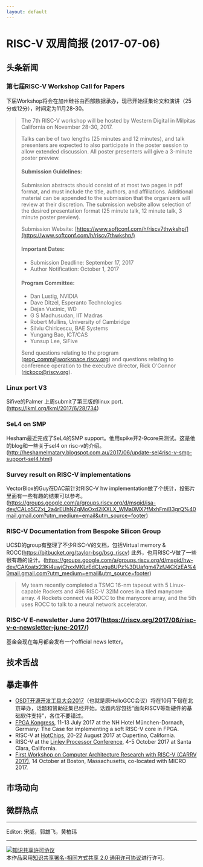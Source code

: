 ```yaml
---
layout: default
---
```


# RISC-V 双周简报 (2017-07-06)

## 头条新闻

### 第七届RISC-V Workshop Call for Papers

下届Workshop将会在加州硅谷由西部数据承办，现已开始征集论文和演讲（25分或12分），时间定为11月28-30。

> The 7th RISC-V workshop will be hosted by Western Digital in Milpitas California on November 28-30, 2017.
>
> Talks can be of two lengths (25 minutes and 12 minutes), and talk presenters are expected to also participate in the poster session to allow extended discussion.  All poster presenters will give a 3-minute poster preview.
>
> #### Submission Guidelines:
>
> Submission abstracts should consist of at most two pages in pdf format, and must include the title, authors, and affiliations. Additional material can be appended to the submission that the organizers will review at their discretion.  The submission website allow selection of the desired presentation format (25 minute talk, 12 minute talk, 3 minute poster preview).
> 
> Submission Website:
> [https://www.softconf.com/h/riscv7thwkshp/](https://www.softconf.com/h/riscv7thwkshp/)
> 
> #### Important Dates:
> 
> - Submission Deadline: September 17, 2017
> - Author Notification: October 1, 2017
> 
> #### Program Committee:<br>
> 
> - Dan Lustig, NVIDIA
> - Dave Ditzel, Esperanto Technologies
> - Dejan Vucinic, WD
> - G S Madhusudan, IIT Madras
> - Robert Mullins, University of Cambridge
> - Silviu Chiricescu, BAE Systems
> - Yungang Bao, ICT/CAS
> - Yunsup Lee, SiFive
>
> Send questions relating to the program ([prog_comm@workspace.riscv.org](mailto:prog_comm@workspace.riscv.org))
> and questions relating to conference operation to the executive director, Rick O'Connor ([rickoco@riscv.org](mailto:rickoco@riscv.org)).

### Linux port V3
Sifive的Palmer 上周submit了第三版的linux port.(https://lkml.org/lkml/2017/6/28/734)

### SeL4 on SMP
Hesham最近完成了SeL4的SMP support。他用spike开2-9core来测试。这是他的blog和一些关于sel4 on risc-v的介绍。(http://heshamelmatary.blogspot.com.au/2017/06/update-sel4risc-v-smp-support-sel4.html)

### Survey result on RISC-V implementations
VectorBlox的Guy在DAC前针对RISC-V hw implementation做了个统计，投影片里面有一些有趣的结果可以参考。(https://groups.google.com/a/groups.riscv.org/d/msgid/isa-dev/CALo5CZxj_2a4rEUhNZgMoOxd2iXXLX_WMa0MX7fMxhFmiB3grQ%40mail.gmail.com?utm_medium=email&utm_source=footer)

### RISC-V Documentation from Bespoke Silicon Group
UCSD的group有整理了不少RISC-V的文档，包括Virtual memory & ROCC(https://bitbucket.org/taylor-bsg/bsg_riscv) 此外，也用RISC-V做了一些很有趣的设计。(https://groups.google.com/a/groups.riscv.org/d/msgid/hw-dev/CAKoatx23Ki4uwjChxxMKLrEdCLvgu8UPz%3DUafgm47zfJ4CKzEA%40mail.gmail.com?utm_medium=email&utm_source=footer) 
>My team recently completed a TSMC 16-nm tapeout with 5 Linux-capable Rockets and 496 RISC-V 32IM cores in a tiled manycore array. 4 Rockets connect via ROCC to the manycore array, and the 5th uses ROCC to talk to a neural network accelerator. 

### RISC-V E-newsletter June 2017(https://riscv.org/2017/06/risc-v-e-newsletter-june-2017/)
基金会现在每月都会发布一个official news letter。

## 技术舌战


## 暴走事件

+ [OSDT开源开发工具大会2017](http://www.hellogcc.org/?p=34315)（也就是原HelloGCC会议）将在10月下旬在北京举办，话题和赞助征集已经开始。话题内容包括“面向RISCV等新硬件的基础软件支持”，各位不要错过。
+ [FPGA Kongress](http://www.fpga-kongress.de/de/programm-2017), 11-13 July 2017 at the NH Hotel München-Dornach, Germany: The Case for implementing a soft RISC-V core in FPGA.
+ RISC-V at [HotChips](https://www.hotchips.org/), 20-22 August 2017 at Cupertino, California.
+ RISC-V at the [Linley Processor Conference](http://www.linleygroup.com/events/event.php?num=43), 4-5 October 2017 at Santa Clara, California.
+ [First Workshop on Computer Architecture Research with RISC-V (CARRV 2017)](https://carrv.github.io/#first-workshop-on-computer-architecture-research-with-risc-v-carrv-2017), 14 October at Boston, Massachusetts, co-located with MICRO 2017.


## 市场动向

## 微群热点

----

Editor: 宋威，郭雄飞，黄柏玮

----

<a rel="license" href="http://creativecommons.org/licenses/by-sa/2.0/"><img alt="知识共享许可协议" style="border-width:0" src="https://i.creativecommons.org/l/by-sa/2.0/88x31.png" /></a><br />本作品采用<a rel="license" href="http://creativecommons.org/licenses/by-sa/2.0/">知识共享署名-相同方式共享 2.0 通用许可协议</a>进行许可。
